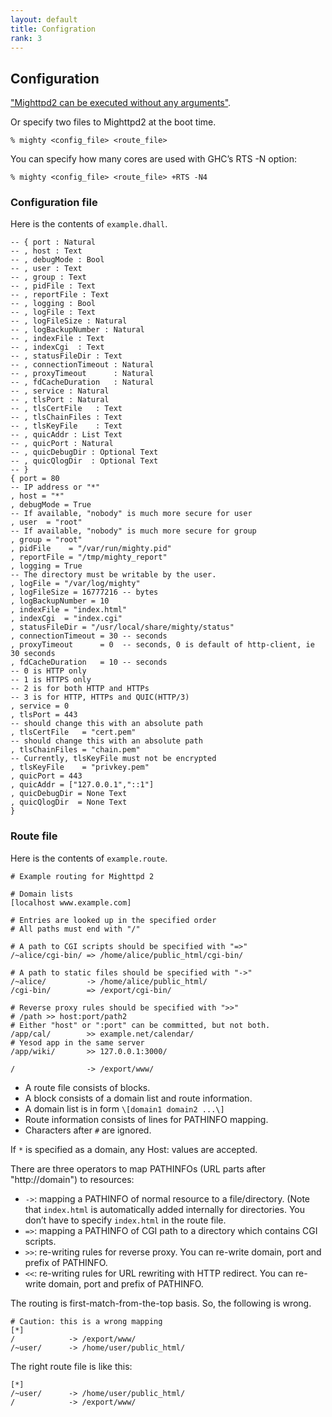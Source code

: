 ```yaml
---
layout: default
title: Configration
rank: 3
---
```


## Configuration

["Mighttpd2 can be executed without any arguments"](operation.html).

Or specify two files to Mighttpd2 at the boot time.

```shell
% mighty <config_file> <route_file>
```

You can specify how many cores are used with GHC&#8217;s RTS -N option:

```shell
% mighty <config_file> <route_file> +RTS -N4
```

### Configuration file

Here is the contents of `example.dhall`.

```
-- { port : Natural
-- , host : Text
-- , debugMode : Bool
-- , user : Text
-- , group : Text
-- , pidFile : Text
-- , reportFile : Text
-- , logging : Bool
-- , logFile : Text
-- , logFileSize : Natural
-- , logBackupNumber : Natural
-- , indexFile : Text
-- , indexCgi  : Text
-- , statusFileDir : Text
-- , connectionTimeout : Natural
-- , proxyTimeout      : Natural
-- , fdCacheDuration   : Natural
-- , service : Natural
-- , tlsPort : Natural
-- , tlsCertFile   : Text
-- , tlsChainFiles : Text
-- , tlsKeyFile    : Text
-- , quicAddr : List Text
-- , quicPort : Natural
-- , quicDebugDir : Optional Text
-- , quicQlogDir  : Optional Text
-- }
{ port = 80
-- IP address or "*"
, host = "*"
, debugMode = True
-- If available, "nobody" is much more secure for user
, user  = "root"
-- If available, "nobody" is much more secure for group
, group = "root"
, pidFile    = "/var/run/mighty.pid"
, reportFile = "/tmp/mighty_report"
, logging = True
-- The directory must be writable by the user.
, logFile = "/var/log/mighty"
, logFileSize = 16777216 -- bytes
, logBackupNumber = 10
, indexFile = "index.html"
, indexCgi  = "index.cgi"
, statusFileDir = "/usr/local/share/mighty/status"
, connectionTimeout = 30 -- seconds
, proxyTimeout      = 0  -- seconds, 0 is default of http-client, ie 30 seconds
, fdCacheDuration   = 10 -- seconds
-- 0 is HTTP only
-- 1 is HTTPS only
-- 2 is for both HTTP and HTTPs
-- 3 is for HTTP, HTTPs and QUIC(HTTP/3)
, service = 0
, tlsPort = 443
-- should change this with an absolute path
, tlsCertFile   = "cert.pem"
-- should change this with an absolute path
, tlsChainFiles = "chain.pem"
-- Currently, tlsKeyFile must not be encrypted
, tlsKeyFile    = "privkey.pem"
, quicPort = 443
, quicAddr = ["127.0.0.1","::1"]
, quicDebugDir = None Text
, quicQlogDir  = None Text
}
```

### Route file

Here is the contents of `example.route`.

```shell
# Example routing for Mighttpd 2

# Domain lists
[localhost www.example.com]

# Entries are looked up in the specified order
# All paths must end with "/"

# A path to CGI scripts should be specified with "=>"
/~alice/cgi-bin/ => /home/alice/public_html/cgi-bin/

# A path to static files should be specified with "->"
/~alice/         -> /home/alice/public_html/
/cgi-bin/        => /export/cgi-bin/

# Reverse proxy rules should be specified with ">>"
# /path >> host:port/path2
# Either "host" or ":port" can be committed, but not both.
/app/cal/        >> example.net/calendar/
# Yesod app in the same server
/app/wiki/       >> 127.0.0.1:3000/

/                -> /export/www/
```

- A route file consists of blocks.
- A block consists of a domain list and route information.
- A domain list is in form `\[domain1 domain2 ...\]`
- Route information consists of lines for PATHINFO mapping.
- Characters after `#` are ignored.

If `*` is specified as a domain, any Host: values are accepted. 

There are three operators to map PATHINFOs (URL parts after "http://domain") to resources:

- `->`: mapping a PATHINFO of normal resource to a file/directory. (Note that `index.html` is automatically added internally for directories. You don&#8217;t have to specify `index.html` in the route file.
- `=>`: mapping a PATHINFO of CGI path to a directory which contains CGI scripts.
- `>>`: re-writing rules for reverse proxy. You can re-write domain, port and prefix of PATHINFO.
- `<<`: re-writing rules for URL rewriting with HTTP redirect. You can re-write domain, port and prefix of PATHINFO.

The routing is first-match-from-the-top basis. So, the following is wrong.

```
# Caution: this is a wrong mapping
[*]
/            -> /export/www/
/~user/      -> /home/user/public_html/
```

The right route file is like this:

```
[*]
/~user/      -> /home/user/public_html/
/            -> /export/www/
```

